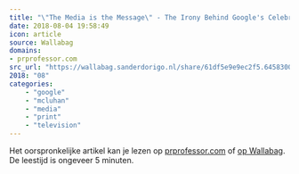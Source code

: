 ```yaml
---
title: "\"The Media is the Message\" - The Irony Behind Google's Celebration of Marshall McLuhan"
date: 2018-08-04 19:58:49
icon: article
source: Wallabag
domains:
- prprofessor.com
src_url: "https://wallabag.sanderdorigo.nl/share/61df5e9e9ec2f5.64583008"
2018: "08"
categories:
    - "google"
    - "mcluhan"
    - "media"
    - "print"
    - "television"
---
```

Het oorspronkelijke artikel kan je lezen op [prprofessor.com](https://www.prprofessor.com/home/mcluhan) of [op Wallabag](https://wallabag.sanderdorigo.nl/share/61df5e9e9ec2f5.64583008). De leestijd is ongeveer 5 minuten.